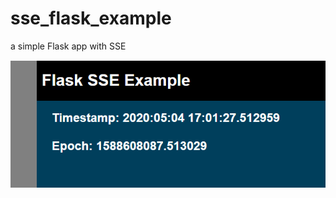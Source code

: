 # sse_flask_example
a simple Flask app with SSE

![alt text](https://github.com/wh13371/sse_flask_example/blob/master/sse_flask.png "se flask example")

